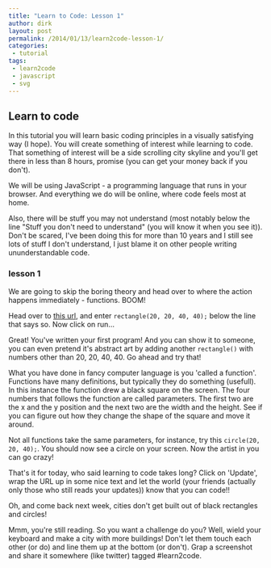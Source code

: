 ```yaml
---
title: "Learn to Code: Lesson 1"
author: dirk
layout: post
permalink: /2014/01/13/learn2code-lesson-1/
categories:
 - tutorial
tags:
 - learn2code
 - javascript
 - svg
---
```


## Learn to code

In this tutorial you will learn basic coding principles in a visually satisfying way (I hope). You will create something of interest while learning to code. That something of interest will be a side scrolling city skyline and you'll get there in less than 8 hours, promise (you can get your money back if you don't). 

We will be using JavaScript - a programming language that runs in your browser. And everything we do will be online, where code feels most at home.

Also, there will be stuff you may not understand (most notably below the line "Stuff you don't need to understand" (you will know it when you see it)). Don't be scared, I've been doing this for more than 10 years and I still see lots of stuff I don't understand, I just blame it on other people writing ununderstandable code.

### lesson 1

We are going to skip the boring theory and head over to where the action happens immediately - functions. BOOM!

Head over to [this url](http://jsfiddle.net/dirkcuys/nXUQ4/), and enter ```rectangle(20, 20, 40, 40);``` below the line that says so. Now click on run...

Great! You've written your first program! And you can show it to someone, you can even pretend it's abstract art by adding another ```rectangle()``` with numbers other than 20, 20, 40, 40. Go ahead and try that!

What you have done in fancy computer language is you 'called a function'. Functions have many definitions, but typically they do something (usefull). In this instance the function drew a black square on the screen. The four numbers that follows the function are called parameters. The first two are the x and the y position and the next two are the width and the height. See if you can figure out how they change the shape of the square and move it around.

Not all functions take the same parameters, for instance, try this ```circle(20, 20, 40);```. You should now see a circle on your screen. Now the artist in you can go crazy!

That's it for today, who said learning to code takes long? Click on 'Update', wrap the URL up in some nice text and let the world (your friends (actually only those who still reads your updates)) know that you can code!!

Oh, and come back next week, cities don't get built out of black rectangles and circles!

Mmm, you're still reading. So you want a challenge do you? Well, wield your keyboard and make a city with more buildings! Don't let them touch each other (or do) and line them up at the bottom (or don't). Grap a screenshot and share it somewhere (like twitter) tagged #learn2code.
